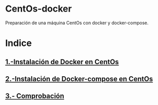 # CentOs-docker
Preparación de una máquina CentOs con docker y docker-compose.

# Indice
## [1.-Instalación de Docker en CentOs](https://github.com/crisog20/CentOs-docker/blob/main/1.-Instalaci%C3%B3n%20de%20Docker%20en%20CentOs.md)
## [2.-Instalación de Docker-compose en CentOs](https://github.com/crisog20/CentOs-docker/blob/main/2.-Instalaci%C3%B3n%20de%20Docker%20Compose%20en%20CentOs.md)
## [3.- Comprobación](https://github.com/crisog20/CentOs-docker/blob/main/3.-Comprobaci%C3%B3n.md)
